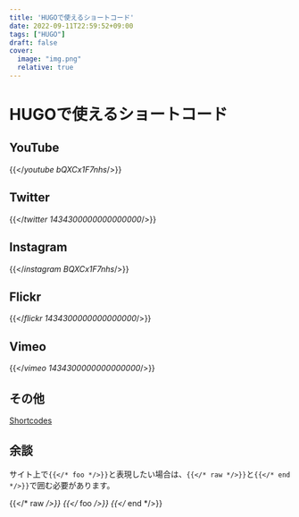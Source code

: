 ```yaml
---
title: 'HUGOで使えるショートコード'
date: 2022-09-11T22:59:52+09:00
tags: ["HUGO"]
draft: false
cover:
  image: "img.png"
  relative: true
---
```

# HUGOで使えるショートコード

## YouTube
{{</*youtube bQXCx1F7nhs*/>}}

## Twitter
{{</*twitter 1434300000000000000*/>}}

## Instagram
{{</*instagram BQXCx1F7nhs*/>}}

## Flickr
{{</*flickr 1434300000000000000*/>}}

## Vimeo
{{</*vimeo 1434300000000000000*/>}}

## その他
[Shortcodes](https://gohugo.io/content-management/shortcodes/)

## 余談
サイト上で`{{</* foo */>}}`と表現したい場合は、`{{</* raw */>}}`と`{{</* end */>}}`で囲む必要があります。

{{</* raw */>}}
{{</* foo */>}}
{{</* end */>}}